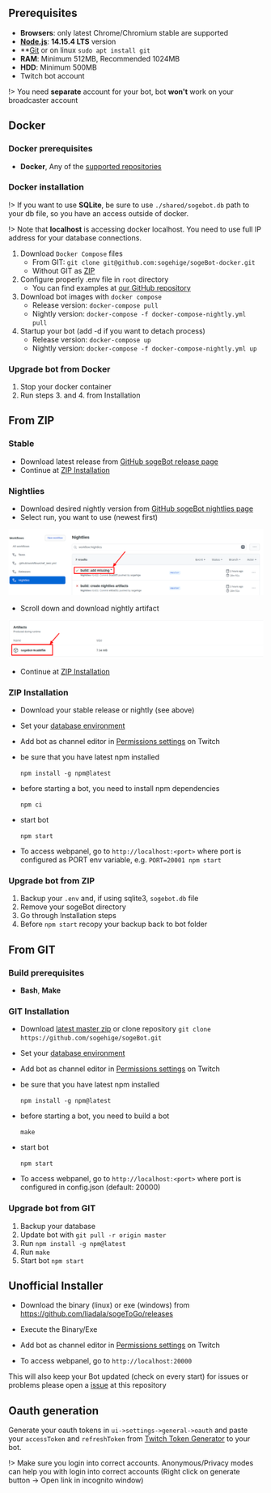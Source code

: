 ## Prerequisites

- **Browsers**: only latest Chrome/Chromium stable are supported
- **[Node.js](https://nodejs.org/en/)**: **14.15.4 LTS** version
- **[Git](https://git-scm.com/downloads) or on linux `sudo apt install git`
- **RAM**: Minimum 512MB, Recommended 1024MB
- **HDD**: Minimum 500MB
- Twitch bot account

!> You need **separate** account for your bot, bot **won't** work on your
   broadcaster account

## Docker

### Docker prerequisites

- **Docker**, Any of the [supported repositories](http://sogehige.github.io/sogeBot/#/configuration/database)

### Docker installation

!> If you want to use **SQLite**, be sure to use `./shared/sogebot.db` path to
   your db file, so you have an access outside of docker.

!> Note that **localhost** is accessing docker localhost. You need to use full
   IP address for your database connections.

1. Download `Docker Compose` files
    - From GIT: `git clone git@github.com:sogehige/sogeBot-docker.git`
    - Without GIT as [ZIP](https://github.com/sogehige/sogeBot-docker/archive/master.zip)
2. Configure properly .env file in `root` directory
    - You can find examples at [our GitHub repository](https://github.com/sogehige/sogeBot/tree/master/src/bot/data)
3. Download bot images with `docker compose`
    - Release version: `docker-compose pull`
    - Nightly version: `docker-compose -f docker-compose-nightly.yml pull`
4. Startup your bot (add -d if you want to detach process)
    - Release version: `docker-compose up`
    - Nightly version: `docker-compose -f docker-compose-nightly.yml up`

### Upgrade bot from Docker

1. Stop your docker container
2. Run steps 3. and 4. from Installation

## From ZIP

### Stable

- Download latest release from
  [GitHub sogeBot release page](https://github.com/sogehige/sogeBot/releases)
- Continue at [ZIP Installation](#zip-installation)

### Nightlies

- Download desired nightly version from [GitHub sogeBot nightlies page](https://github.com/sogehige/sogeBot/actions?query=workflow%3ANightlies)
- Select run, you want to use (newest first)

![create-new-app](./_images/install/nightlies.png)

- Scroll down and download nightly artifact

![create-new-app](./_images/install/artifact.png)

- Continue at [ZIP Installation](#zip-installation)

### ZIP Installation

- Download your stable release or nightly (see above)
- Set your [database environment](configuration/database)
- Add bot as channel editor
  in [Permissions settings](http://twitch.tv/dashboard/permissions) on Twitch
- be sure that you have latest npm installed

    `npm install -g npm@latest`

- before starting a bot, you need to install npm dependencies

    `npm ci`

- start bot

    `npm start`

- To access webpanel, go to `http://localhost:<port>` where port is configured
  as PORT env variable, e.g. `PORT=20001 npm start`

### Upgrade bot from ZIP

1. Backup your `.env` and, if using sqlite3, `sogebot.db` file
2. Remove your sogeBot directory
3. Go through Installation steps
4. Before `npm start` recopy your backup back to bot folder

## From GIT

### Build prerequisites

- **Bash**, **Make**

### GIT Installation

- Download [latest master zip](https://github.com/sogehige/sogeBot/archive/master.zip)
  or clone repository `git clone https://github.com/sogehige/sogeBot.git`
- Set your [database environment](configuration/database)
- Add bot as channel editor
  in [Permissions settings](http://twitch.tv/dashboard/permissions) on Twitch
- be sure that you have latest npm installed

    `npm install -g npm@latest`

- before starting a bot, you need to build a bot

    `make`

- start bot

    `npm start`

- To access webpanel, go to `http://localhost:<port>` where port is configured
  in config.json (default: 20000)

### Upgrade bot from GIT

1. Backup your database
2. Update bot with `git pull -r origin master`
3. Run `npm install -g npm@latest`
4. Run `make`
5. Start bot `npm start`

## Unofficial Installer

- Download the binary (linux) or exe (windows) from https://github.com/liadala/sogeToGo/releases
- Execute the Binary/Exe
- Add bot as channel editor
  in [Permissions settings](http://twitch.tv/dashboard/permissions) on Twitch

- To access webpanel, go to `http://localhost:20000`

This will also keep your Bot updated (check on every start)
for issues or problems please open a [issue](https://github.com/liadala/sogeToGo/issues) at this repository

## Oauth generation

Generate your oauth tokens in `ui->settings->general->oauth` and paste your
`accessToken` and `refreshToken` from [Twitch Token Generator](https://twitchtokengenerator.com)
to your bot.

!> Make sure you login into correct accounts. Anonymous/Privacy modes can help
   you with login into correct accounts (Right click on generate button -> Open
  link in incognito window)
